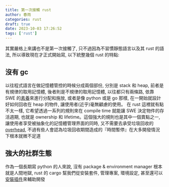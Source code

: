 ```yaml
---
title: 第一次接觸 rust 
author: 春雨
categories: rust
draft: true
date: 2023-10-03 17:26:52
tags: ['rust']
---
```



其實嚴格上來講也不是第一次接觸了, 只不過因為不習慣靜態語言以及其 rust 的語法, 所以導致現在才正式開始寫, 以下統整幾個 rust 的特點:

## 沒有 gc
以往程式語言在做記憶體管控的時候分成兩個部份, 分別是 stack 和 heap, 前者是有規律的取用記憶體, 後者則是不規律的取用記憶體, 以往都只有兩條路, 依靠 SWE 的[素養](https://marek.vavrusa.com/memory/)來進行分配和施放, 或者是像 python 或是 go 那樣, 在一開始就設計好如何回收在 heap 的物件, 讓使用者(近乎)毫無顧慮的使用。 在 rust 這裡就有點不太一樣, 它希望透過一系列的規則來在 compile time 就能讓 SWE 決定物件的存活週期, 也就是 ownership 和 lifetime。這個強大的規則也是其中一個賣點之一, 讓使用者享受被抽象化的記憶體管理界面的同時, 又不需要去承受垃圾回收的[overhead](https://discord.com/blog/why-discord-is-switching-from-go-to-rust), 不過有些人會認為垃圾回收期間造成的『時間暫停』在大多開發情況下根本就微不足道

## 強大的社群生態
作為一個長期寫 python 的人來說, 沒有 package & environment manager 根本就是人間地獄, rust 的 cargo 幫我們從安裝套件, 管理專案, 環境設定, 甚至還可以[安裝插件](https://crates.io/crates/cargo-watch)來輔助開發

